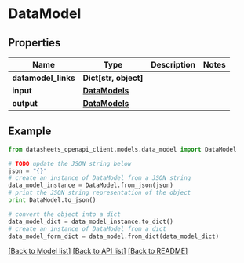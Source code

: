 # DataModel


## Properties
Name | Type | Description | Notes
------------ | ------------- | ------------- | -------------
**datamodel_links** | **Dict[str, object]** |  | 
**input** | [**DataModels**](DataModels.md) |  | 
**output** | [**DataModels**](DataModels.md) |  | 

## Example

```python
from datasheets_openapi_client.models.data_model import DataModel

# TODO update the JSON string below
json = "{}"
# create an instance of DataModel from a JSON string
data_model_instance = DataModel.from_json(json)
# print the JSON string representation of the object
print DataModel.to_json()

# convert the object into a dict
data_model_dict = data_model_instance.to_dict()
# create an instance of DataModel from a dict
data_model_form_dict = data_model.from_dict(data_model_dict)
```
[[Back to Model list]](../README.md#documentation-for-models) [[Back to API list]](../README.md#documentation-for-api-endpoints) [[Back to README]](../README.md)


